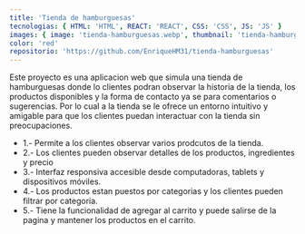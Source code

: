```yaml
---
title: 'Tienda de hamburguesas'
tecnologias: { HTML: 'HTML', REACT: 'REACT', CSS: 'CSS', JS: 'JS' }
images: { image: 'tienda-hamburguesas.webp', thumbnail: 'tienda-hamburguesas-hover.webp', imageTitle: 'tienda-hamburguesas-title.webp' }
color: 'red'
repositorio: 'https://github.com/EnriqueHM31/tienda-hamburguesas'
---
```


Este proyecto es una aplicacion web que simula una tienda de hamburguesas donde lo clientes podran observar la historia de la tienda, los productos disponibles y la forma de contacto ya se para comentarios o sugerencias. Por lo cual a la tienda se le ofrece un entorno intuitivo y amigable para que los clientes puedan interactuar con la tienda sin preocupaciones.

<ul>
<li>1.- Permite a los clientes observar varios prodcutos de la tienda.</li>
<li>2.- Los clientes pueden observar detalles de los productos, ingredientes y precio</li>
<li>3.- Interfaz responsiva accesible desde computadoras, tablets y dispositivos móviles.</li>
<li>4.- Los productos estan puestos por categorias y los clientes pueden filtrar por categoria.</li>
<li>5.- Tiene la funcionalidad de agregar al carrito y puede salirse de la pagina y mantener los productos en el carrito.</li>

<ul>
